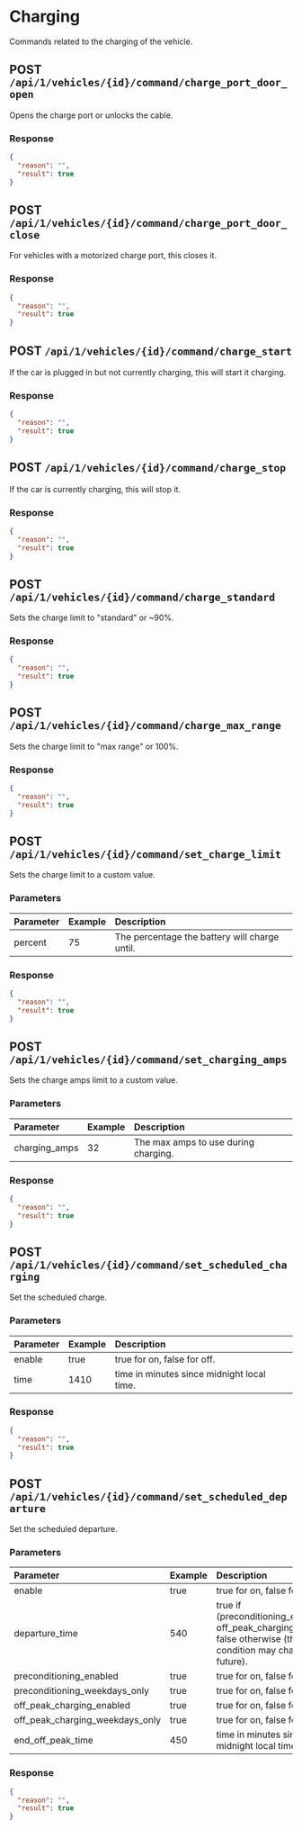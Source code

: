 # Charging

Commands related to the charging of the vehicle.

## POST `/api/1/vehicles/{id}/command/charge_port_door_open`

Opens the charge port or unlocks the cable.

### Response

```json
{
  "reason": "",
  "result": true
}
```

## POST `/api/1/vehicles/{id}/command/charge_port_door_close`

For vehicles with a motorized charge port, this closes it.

### Response

```json
{
  "reason": "",
  "result": true
}
```

## POST `/api/1/vehicles/{id}/command/charge_start`

If the car is plugged in but not currently charging, this will start it charging.

### Response

```json
{
  "reason": "",
  "result": true
}
```

## POST `/api/1/vehicles/{id}/command/charge_stop`

If the car is currently charging, this will stop it.

### Response

```json
{
  "reason": "",
  "result": true
}
```

## POST `/api/1/vehicles/{id}/command/charge_standard`

Sets the charge limit to "standard" or ~90%.

### Response

```json
{
  "reason": "",
  "result": true
}
```

## POST `/api/1/vehicles/{id}/command/charge_max_range`

Sets the charge limit to "max range" or 100%.

### Response

```json
{
  "reason": "",
  "result": true
}
```

## POST `/api/1/vehicles/{id}/command/set_charge_limit`

Sets the charge limit to a custom value.

### Parameters

| Parameter | Example | Description                                   |
| :-------- | :------ | :-------------------------------------------- |
| percent   | 75      | The percentage the battery will charge until. |

### Response

```json
{
  "reason": "",
  "result": true
}
```

## POST `/api/1/vehicles/{id}/command/set_charging_amps`

Sets the charge amps limit to a custom value.

### Parameters

| Parameter     | Example | Description                          |
| :------------ | :------ | :----------------------------------- |
| charging_amps | 32      | The max amps to use during charging. |

### Response

```json
{
  "reason": "",
  "result": true
}
```

## POST `/api/1/vehicles/{id}/command/set_scheduled_charging`

Set the scheduled charge.

### Parameters

| Parameter | Example | Description                                |
| :-------- | :------ | :----------------------------------------- |
| enable    | true    | true for on, false for off.                |
| time      | 1410    | time in minutes since midnight local time. |

### Response

```json
{
  "reason": "",
  "result": true
}
```

## POST `/api/1/vehicles/{id}/command/set_scheduled_departure`

Set the scheduled departure.

### Parameters

| Parameter                       | Example | Description                                                                                                                |
| :------------------------------ | :------ | :------------------------------------------------------------------------------------------------------------------------- |
| enable                          | true    | true for on, false for off.                                                                                                |
| departure_time                  | 540     | true if (preconditioning_enabled or off_peak_charging_enabled), false otherwise (this condition may change in the future). |
| preconditioning_enabled         | true    | true for on, false for off.                                                                                                |
| preconditioning_weekdays_only   | true    | true for on, false for off.                                                                                                |
| off_peak_charging_enabled       | true    | true for on, false for off.                                                                                                |
| off_peak_charging_weekdays_only | true    | true for on, false for off.                                                                                                |
| end_off_peak_time               | 450     | time in minutes since midnight local time.                                                                                 |

### Response

```json
{
  "reason": "",
  "result": true
}
```
